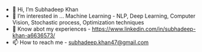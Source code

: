 - 👋 Hi, I’m Subhadeep Khan
- 👀 I’m interested in ... Machine Learning - NLP, Deep Learning, Computer Vision, Stochastic process, Optimization techniques
- 📜 Know abot my experiences - https://www.linkedin.com/in/subhadeep-khan-a6636573/
- 📫 How to reach me - subhadeep.khan47@gmail.com

<!---
subhajiko/subhajiko is a ✨ special ✨ repository because its `README.md` (this file) appears on your GitHub profile.
You can click the Preview link to take a look at your changes.
--->
